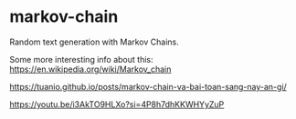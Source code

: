 # markov-chain
Random text generation with Markov Chains.

Some more interesting info about this: 
https://en.wikipedia.org/wiki/Markov_chain

https://tuanio.github.io/posts/markov-chain-va-bai-toan-sang-nay-an-gi/

https://youtu.be/i3AkTO9HLXo?si=4P8h7dhKKWHYyZuP

